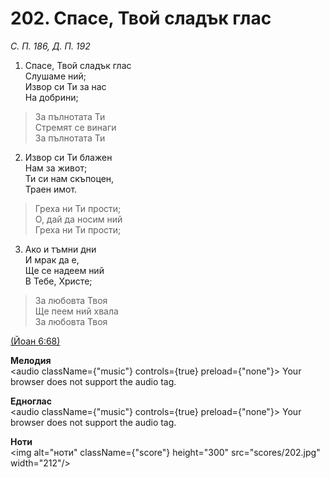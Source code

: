 # 202. Спасе, Твой сладък глас  

*С. П. 186, Д. П. 192*  

1. Спасе, Твой сладък глас  
Слушаме ний;  
Извор си Ти за нас  
На добрини;  

> За пълнотата Ти  
> Стремят се винаги  
> За пълнотата Ти  
>
2. Извор си Ти блажен  
Нам за живот;  
Ти си нам скъпоцен,  
Траен имот.  

> Греха ни Ти прости;  
> О, дай да носим ний  
> Греха ни Ти прости;  
>
3. Ако и тъмни дни  
И мрак да е,  
Ще се надеем ний  
В Тебе, Христе;  

> За любовта Твоя  
> Ще пеем ний хвала  
> За любовта Твоя  
>
[(Йоан 6:68)](http://biblia.bg/index.php?k=43&g=6&s=68)  

__Мелодия__  
<audio className={"music"} controls={true} preload={"none"}><source src="mp3/202.mp3" type="audio/mpeg"/>
Your browser does not support the audio tag.
</audio>  

__Едноглас__  
<audio className={"music"} controls={true} preload={"none"}><source src="transp/202.mp3" type="audio/mpeg"/>
Your browser does not support the audio tag.
</audio>  

__Ноти__  
<img alt="ноти" className={"score"} height="300" src="scores/202.jpg" width="212"/>
